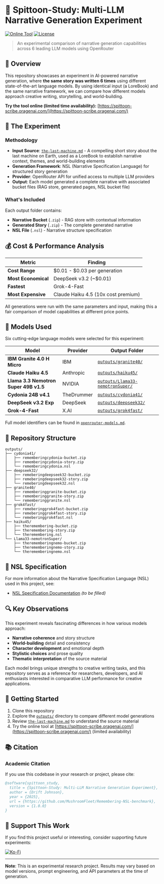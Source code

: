 # 🤖 Spittoon-Study: Multi-LLM Narrative Generation Experiment

[![Online Tool](https://img.shields.io/badge/Try%20Online-Limited%20Time-brightgreen)](https://spittoon-scribe.oragenai.com/)
[![License](https://img.shields.io/badge/License-MIT-blue.svg)](LICENSE)

> An experimental comparison of narrative generation capabilities across 6 leading LLM models using OpenRouter

## 🌟 Overview

This repository showcases an experiment in AI-powered narrative generation, where **the same story was written 6 times** using different state-of-the-art language models. By using identical input (a LoreBook) and the same narrative framework, we can compare how different models approach creative writing, storytelling, and world-building.

**Try the tool online (limited time availability):** [https://spittoon-scribe.oragenai.com/](https://spittoon-scribe.oragenai.com/)

## 🧪 The Experiment

### Methodology

- **Input Source**: [`the-last-machine.md`](the-last-machine.md) - A compelling short story about the last machine on Earth, used as a LoreBook to establish narrative context, themes, and world-building elements
- **Generation Framework**: NSL (Narrative Specification Language) for structured story generation
- **Provider**: OpenRouter API for unified access to multiple LLM providers
- **Output**: Each model generated a complete narrative with associated bucket files (RAG store, generated pages, NSL bucket file)

### What's Included

Each output folder contains:
- **Narrative Bucket** (`.zip`) - RAG store with contextual information
- **Generated Story** (`.zip`) - The complete generated narrative
- **NSL File** (`.nsl`) - Narrative structure specification

## 💰 Cost & Performance Analysis

| Metric | Finding |
|--------|---------|
| **Cost Range** | $0.01 - $0.03 per generation |
| **Most Economical** | DeepSeek v3.2 (~$0.01) |
| **Fastest** | Grok-4-Fast |
| **Most Expensive** | Claude Haiku 4.5 (10x cost premium) |

All generations were run with the same parameters and input, making this a fair comparison of model capabilities at different price points.

## 🎯 Models Used

Six cutting-edge language models were selected for this experiment:

| Model | Provider | Output Folder |
|-------|----------|---------------|
| **IBM Granite 4.0 H Micro** | IBM | [`outputs/granite40/`](outputs/granite40/) |
| **Claude Haiku 4.5** | Anthropic | [`outputs/haiku45/`](outputs/haiku45/) |
| **Llama 3.3 Nemotron Super 49B v1.5** | NVIDIA | [`outputs/Llama33-nemotronSuper/`](outputs/Llama33-nemotronSuper/) |
| **Cydonia 24B v4.1** | TheDrummer | [`outputs/cydonia41/`](outputs/cydonia41/) |
| **DeepSeek v3.2 Exp** | DeepSeek | [`outputs/deepseek32/`](outputs/deepseek32/) |
| **Grok-4-Fast** | X.AI | [`outputs/grok4fast/`](outputs/grok4fast/) |

Full model identifiers can be found in [`openrouter-models.md`](openrouter-models.md).

## 📂 Repository Structure

```
outputs/
├── cydonia41/
│   ├── rememberingcydonia-bucket.zip
│   ├── rememberingcydonia-story.zip
│   └── rememberingcydonia.nsl
├── deepseek32/
│   ├── remeberingdeepseek32-bucket.zip
│   ├── remeberingdeepseek32-story.zip
│   └── remeberingdeepseek32.nsl
├── granite40/
│   ├── rememberinggranite-bucket.zip
│   ├── rememberinggranite-story.zip
│   └── rememberinggranite.nsl
├── grok4fast/
│   ├── remeberinggrok4fast-bucket.zip
│   ├── remeberinggrok4fast-story.zip
│   └── remeberinggrok4fast.nsl
├── haiku45/
│   ├── theremembering-bucket.zip
│   ├── theremembering-story.zip
│   └── theremembering.nsl
└── Llama33-nemotronSuper/
    ├── therememberingnemo-bucket.zip
    ├── therememberingnemo-story.zip
    └── therememberingnemo.nsl
```

## 📖 NSL Specification

For more information about the Narrative Specification Language (NSL) used in this project, see:
- [NSL Specification Documentation](#) *(to be filled)*

## 🔍 Key Observations

This experiment reveals fascinating differences in how various models approach:
- **Narrative coherence** and story structure
- **World-building** detail and consistency
- **Character development** and emotional depth
- **Stylistic choices** and prose quality
- **Thematic interpretation** of the source material

Each model brings unique strengths to creative writing tasks, and this repository serves as a reference for researchers, developers, and AI enthusiasts interested in comparative LLM performance for creative applications.

## 🚀 Getting Started

1. Clone this repository
2. Explore the [`outputs/`](outputs/) directory to compare different model generations
3. Review [`the-last-machine.md`](the-last-machine.md) to understand the source material
4. Try the online tool at [https://spittoon-scribe.oragenai.com/](https://spittoon-scribe.oragenai.com/) (limited availability)

## 📚 Citation

### Academic Citation

If you use this codebase in your research or project, please cite:

```bibtex
@software{spittoon_study,
  title = {Spittoon-Study: Multi-LLM Narrative Generation Experiment},
  author = {Drift Johnson},
  year = {2025},
  url = {https://github.com/MushroomFleet/Remembering-NSL-benchmark},
  version = {1.0.0}
}
```

## 💖 Support This Work

If you find this project useful or interesting, consider supporting future experiments:

[![Ko-Fi](https://cdn.ko-fi.com/cdn/kofi3.png?v=3)](https://ko-fi.com/driftjohnson)

---

**Note**: This is an experimental research project. Results may vary based on model versions, prompt engineering, and API parameters at the time of generation.

